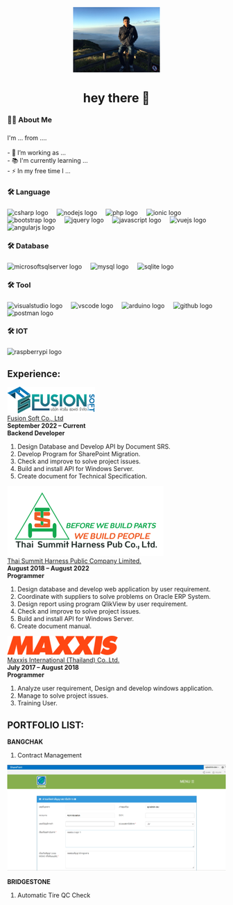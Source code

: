 <div align="center">
  <img height="150" src="img/profile.jpg"  />
</div>

###

<h1 align="center">hey there 👋</h1>

###

<h3 align="left">👩‍💻  About Me</h3>

###

<p align="left">I'm ... from ....<br><br>- 🔭 I’m working as ...<br>- 📚 I'm currently learning ...<br>- ⚡ In my free time I ...</p>

###

<h3 align="left">🛠 Language</h3>

###

<div align="left">
  <img src="https://skillicons.dev/icons?i=cs" height="40" alt="csharp logo"  />
  <img width="12" />
  <img src="https://img.shields.io/badge/Node.js-339933?logo=nodedotjs&logoColor=white&style=for-the-badge" height="40" alt="nodejs logo"  />
  <img width="12" />
  <img src="https://cdn.jsdelivr.net/gh/devicons/devicon/icons/php/php-original.svg" height="40" alt="php logo"  />
  <img width="12" />
  <img src="https://img.shields.io/badge/Ionic-3880FF?logo=ionic&logoColor=white&style=for-the-badge" height="40" alt="ionic logo"  />
  <img width="12" />
  <img src="https://img.shields.io/badge/Bootstrap-7952B3?logo=bootstrap&logoColor=white&style=for-the-badge" height="40" alt="bootstrap logo"  />
  <img width="12" />
  <img src="https://img.shields.io/badge/jQuery-0769AD?logo=jquery&logoColor=white&style=for-the-badge" height="40" alt="jquery logo"  />
  <img width="12" />
  <img src="https://img.shields.io/badge/JavaScript-F7DF1E?logo=javascript&logoColor=black&style=for-the-badge" height="40" alt="javascript logo"  />
  <img width="12" />
  <img src="https://img.shields.io/badge/Vue.js-4FC08D?logo=vuedotjs&logoColor=black&style=for-the-badge" height="40" alt="vuejs logo"  />
  <img width="12" />
  <img src="https://img.shields.io/badge/Angular-DD0031?logo=angular&logoColor=white&style=for-the-badge" height="40" alt="angularjs logo"  />
</div>

###

<h3 align="left">🛠 Database</h3>

###

<div align="left">
  <img src="https://img.shields.io/badge/Microsoft SQL Server-CC2927?logo=microsoftsqlserver&logoColor=white&style=for-the-badge" height="40" alt="microsoftsqlserver logo"  />
  <img width="12" />
  <img src="https://img.shields.io/badge/MySQL-4479A1?logo=mysql&logoColor=white&style=for-the-badge" height="40" alt="mysql logo"  />
  <img width="12" />
  <img src="https://img.shields.io/badge/SQLite-003B57?logo=sqlite&logoColor=white&style=for-the-badge" height="40" alt="sqlite logo"  />
</div>

###

<h3 align="left">🛠 Tool</h3>

###

<div align="left">
  <img src="https://img.shields.io/badge/Visual Studio-5C2D91?logo=visualstudio&logoColor=white&style=for-the-badge" height="40" alt="visualstudio logo"  />
  <img width="12" />
  <img src="https://img.shields.io/badge/Visual Studio Code-007ACC?logo=visualstudiocode&logoColor=white&style=for-the-badge" height="40" alt="vscode logo"  />
  <img width="12" />
  <img src="https://img.shields.io/badge/Arduino-00979D?logo=arduino&logoColor=white&style=for-the-badge" height="40" alt="arduino logo"  />
  <img width="12" />
  <img src="https://img.shields.io/badge/GitHub-181717?logo=github&logoColor=white&style=for-the-badge" height="40" alt="github logo"  />
  <img width="12" />
  <img src="https://img.shields.io/badge/Postman-FF6C37?logo=postman&logoColor=black&style=for-the-badge" height="40" alt="postman logo"  />
</div>

###

<h3 align="left">🛠 IOT</h3>

###

<div align="left">
  <img src="https://img.shields.io/badge/Raspberry Pi-A22846?logo=raspberrypi&logoColor=white&style=for-the-badge" height="40" alt="raspberrypi logo"  />
</div>

###

## Experience:

![Fusion Soft Co., Ltd](img/logo-fusion.png)
<br/>
[Fusion Soft Co., Ltd](https://www.fusionsoft.co.th/) 
<br/>
**September 2022 – Current** 
<br/>
**Backend Developer** 
<br/>
1.	Design Database and Develop API by Document SRS.
2.	Develop Program for SharePoint Migration.
3.	Check and improve to solve project issues.
4.	Build and install API for Windows Server.
5.	Create document for Technical Specification.

![Thai Summit Harness Public Company Limited.](img/logo-tsh.png)
<br/>
[Thai Summit Harness Public Company Limited.](https://www.tshpcl.com/) 
<br/>
**August 2018 – August 2022** 
<br/>
**Programmer** 
<br/>
1.	Design database and develop web application by user requirement.
2.	Coordinate with suppliers to solve problems on Oracle ERP System.
3.	Design report using program QlikView by user requirement. 
4.	Check and improve to solve project issues.
5.	Build and install API for Windows Server.
6.	Create document manual.

![Maxxis International (Thailand) Co.,Ltd.](img/logo-maxxis.png)
<br/>
[Maxxis International (Thailand) Co.,Ltd.](https://www.maxxis.co.th/MIT/index.asp) 
<br/>
**July 2017 – August 2018** 
<br/>
**Programmer** 
<br/>
1.	Analyze user requirement, Design and develop windows application.
2.	Manage to solve project issues.
3.	Training User.

<!-- <h3 align="left">PORTFOLIO LIST</h3> -->

###

## PORTFOLIO LIST:
**BANGCHAK** 
<br/>
1. Contract Management
<img src="img/pot-bcp-1_1.png">

**BRIDGESTONE** 
<br/>
1. Automatic Tire QC Check
###